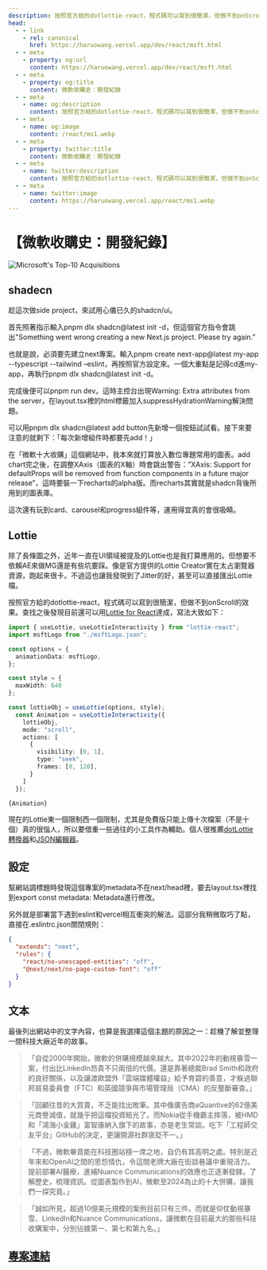 ```yaml
---
description: 按照官方給的dotlottie-react，程式碼可以寫到很簡潔，但做不到onScroll的效果。查找之後發現目前還可以用Lottie for React達成，寫法大致如下
head:
  - - link
    - rel: canonical
      href: https://haruowang.vercel.app/dev/react/msft.html
  - - meta
    - property: og:url
      content: https://haruowang.vercel.app/dev/react/msft.html
  - - meta
    - property: og:title
      content: 微軟收購史：開發紀錄
  - - meta
    - name: og:description
      content: 按照官方給的dotlottie-react，程式碼可以寫到很簡潔，但做不到onScroll的效果。查找之後發現目前還可以用Lottie for React達成，寫法大致如下
  - - meta
    - name: og:image
      content: /react/ms1.webp
  - - meta
    - property: twitter:title
      content: 微軟收購史：開發紀錄
  - - meta
    - name: twitter:description
      content: 按照官方給的dotlottie-react，程式碼可以寫到很簡潔，但做不到onScroll的效果。查找之後發現目前還可以用Lottie for React達成，寫法大致如下
  - - meta
    - name: twitter:image
      content: https://haruowang.vercel.app/react/ms1.webp
---
```


# 【微軟收購史：開發紀錄】

<p><Badge type="info" text="🌳 Evergreen" /></P>

![Microsoft's Top-10 Acquisitions](/react/ms1.webp)

## shadecn

趁這次做side project，來試用心儀已久的shadcn/ui。

首先照著指示輸入pnpm dlx shadcn@latest init -d，但這個官方指令會跳出"Something went wrong creating a new Next.js project. Please try again.”

也就是說，必須要先建立next專案。輸入pnpm create next-app@latest my-app --typescript --tailwind –eslint，再按照官方設定來。一個大重點是記得cd進my-app，再執行pnpm dlx shadcn@latest init -d。

完成後便可以pnpm run dev。這時主控台出現Warning: Extra attributes from the server，在layout.tsx裡的html標籤加入suppressHydrationWarning解決問題。

可以用pnpm dlx shadcn@latest add button先新增一個按鈕試試看。接下來要注意的就剩下：「每次新增組件時都要先add！」

在「微軟十大收購」這個網站中，我本來就打算放入數位專題常用的圖表。add chart完之後，在調整XAxis（圖表的X軸）時會跳出警告：”XAxis: Support for defaultProps will be removed from function components in a future major release”，這時要裝一下recharts的alpha版。而recharts其實就是shadcn背後所用到的圖表庫。

這次還有玩到card、carousel和progress組件等，運用得宜真的會很吸睛。

## Lottie

除了長條圖之外，近年一直在UI領域被提及的Lottie也是我打算應用的。但想要不依賴AE來做MG還是有些坑要踩。像是官方提供的Lottie Creator實在太占瀏覽器資源，跑起來很卡。不過這也讓我發現到了Jitter的好，甚至可以直接匯出Lottie檔。

按照官方給的dotlottie-react，程式碼可以寫到很簡潔，但做不到onScroll的效果。查找之後發現目前還可以用[Lottie for React](https://lottiereact.com)達成，寫法大致如下：

```ts
import { useLottie, useLottieInteractivity } from "lottie-react";
import msftLogo from "./msftLogo.json";

const options = {
  animationData: msftLogo,
};

const style = {
  maxWidth: 640
};

const lottieObj = useLottie(options, style);
  const Animation = useLottieInteractivity({
    lottieObj,
    mode: "scroll",
    actions: [
      {
        visibility: [0, 1],
        type: "seek",
        frames: [0, 120],
      }
    ]
  });

{Animation}
```

現在的Lottie東一個限制西一個限制，尤其是免費版只能上傳十次檔案（不是十個）真的很惱人，所以要借重一些過往的小工具作為輔助。個人很推薦[dotLottie轉換器](https://lottiefiles.com/tools/lottie-to-dotlottie)和[JSON編輯器](https://lottiefiles.github.io/lottie-docs/playground/json_editor)。

## 設定

幫網站調標題時發現這個專案的metadata不在next/head裡，要去layout.tsx裡找到export const metadata: Metadata進行修改。

另外就是部署當下遇到eslint和vercel相互衝突的解法。這部分我稍微取巧了點，直接在.eslintrc.json關閉規則：

```json
{
  "extends": "next",
  "rules": {
    "react/no-unescaped-entities": "off",
    "@next/next/no-page-custom-font": "off"
  }
}
```

## 文本

最後列出網站中的文字內容，也算是我選擇這個主題的原因之一：趁機了解並整理一間科技大廠近年的故事。

> 「自從2000年開始，微軟的併購規模越來越大。其中2022年的動視暴雪一案，付出比LinkedIn昂貴不只兩倍的代價。還是靠著總裁Brad Smith和政府的良好關係，以及讓渡歐盟外「雲端媒體權益」給予育碧的善意，才躲過聯邦貿易委員會（FTC）和英國競爭與市場管理局（CMA）的反壟斷審查。」

> 「回顧往昔的大買賣，不乏能找出敗筆。其中像廣告商aQuantive的62億美元商譽減值，就幾乎把這檔投資賠光了。而Nokia從手機霸主摔落，被HMD和「鴻海小金雞」富智康納入旗下的故事，亦是老生常談。吃下「工程師交友平台」GitHub的決定，更讓開源社群褒貶不一。」

> 「不過，微軟畢竟能在科技圈站穩一席之地，自仍有其高明之處。特別是近年來和OpenAI之間的恩怨情仇，令這間老牌大廠在街談巷議中重現活力。提前部署AI醫療，進補Nuance Communications的效應也正逐漸發酵。了解歷史，梳理資訊。從圖表製作到AI，微軟至2024為止的十大併購，讓我們一探究竟。」

> 「誠如所見，超過10億美元規模的案例目前只有三件。而就是仰仗動視暴雪、LinkedIn和Nuance Communications，讓微軟在目前最大的那些科技收購案中，分別佔據第一、第七和第九名。」

## [專案連結](https://msft-acquisition.vercel.app)